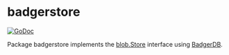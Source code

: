 # badgerstore

[![GoDoc](https://img.shields.io/static/v1?label=godoc&message=reference&color=white)](https://pkg.go.dev/github.com/creachadair/badgerstore)

Package badgerstore implements the [blob.Store][bs] interface using [BadgerDB][badger].

[bs]: https://godoc.org/github.com/creachadair/ffs/blob#Store
[badger]: https://pkg.go.dev/github.com/dgraph-io/badger/v2
